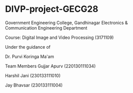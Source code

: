 # DIVP-project-GECG28
Government Engineering College, Gandhinagar
Electronics & Communication Engineering Department

Course: Digital Image and Video Processing (3171109)

Under the guidance of

Dr. Purvi Koringa Ma'am

Team Members
Gujjar Apurv (220130111034)

Harshil Jani (230133111010)

Jay Bhavsar (230133111004)
